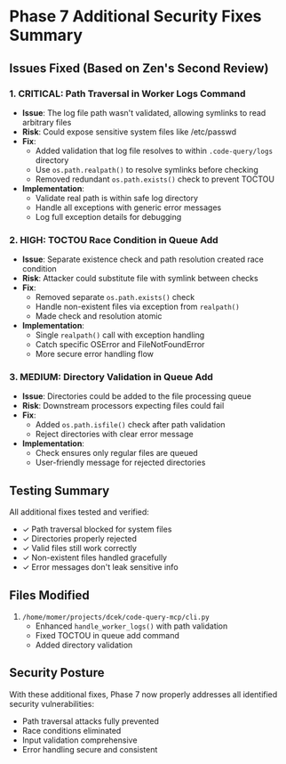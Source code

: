 # Phase 7 Additional Security Fixes Summary

## Issues Fixed (Based on Zen's Second Review)

### 1. CRITICAL: Path Traversal in Worker Logs Command
- **Issue**: The log file path wasn't validated, allowing symlinks to read arbitrary files
- **Risk**: Could expose sensitive system files like /etc/passwd
- **Fix**: 
  - Added validation that log file resolves to within `.code-query/logs` directory
  - Use `os.path.realpath()` to resolve symlinks before checking
  - Removed redundant `os.path.exists()` check to prevent TOCTOU
- **Implementation**:
  - Validate real path is within safe log directory
  - Handle all exceptions with generic error messages
  - Log full exception details for debugging

### 2. HIGH: TOCTOU Race Condition in Queue Add
- **Issue**: Separate existence check and path resolution created race condition
- **Risk**: Attacker could substitute file with symlink between checks
- **Fix**: 
  - Removed separate `os.path.exists()` check
  - Handle non-existent files via exception from `realpath()`
  - Made check and resolution atomic
- **Implementation**:
  - Single `realpath()` call with exception handling
  - Catch specific OSError and FileNotFoundError
  - More secure error handling flow

### 3. MEDIUM: Directory Validation in Queue Add
- **Issue**: Directories could be added to the file processing queue
- **Risk**: Downstream processors expecting files could fail
- **Fix**: 
  - Added `os.path.isfile()` check after path validation
  - Reject directories with clear error message
- **Implementation**:
  - Check ensures only regular files are queued
  - User-friendly message for rejected directories

## Testing Summary
All additional fixes tested and verified:
- ✓ Path traversal blocked for system files
- ✓ Directories properly rejected
- ✓ Valid files still work correctly
- ✓ Non-existent files handled gracefully
- ✓ Error messages don't leak sensitive info

## Files Modified
1. `/home/momer/projects/dcek/code-query-mcp/cli.py`
   - Enhanced `handle_worker_logs()` with path validation
   - Fixed TOCTOU in queue add command
   - Added directory validation

## Security Posture
With these additional fixes, Phase 7 now properly addresses all identified security vulnerabilities:
- Path traversal attacks fully prevented
- Race conditions eliminated
- Input validation comprehensive
- Error handling secure and consistent
